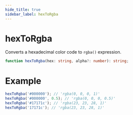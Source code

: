 ```yaml
---
hide_title: true
sidebar_label: hexToRgba
---
```


# hexToRgba

Converts a hexadecimal color code to `rgba()` expression.

```typescript
function hexToRgba(hex: string, alpha?: number): string;
```

# Example

```typescript
hexToRgba('#000000'); // 'rgba(0, 0, 0, 1)'
hexToRgba('#000000', 0.5); // 'rgba(0, 0, 0, 0.5)'
hexToRgba('#17171c'); // 'rgba(23, 23, 28, 1)'
hexToRgba('17171c'); // 'rgba(23, 23, 28, 1)'
```

